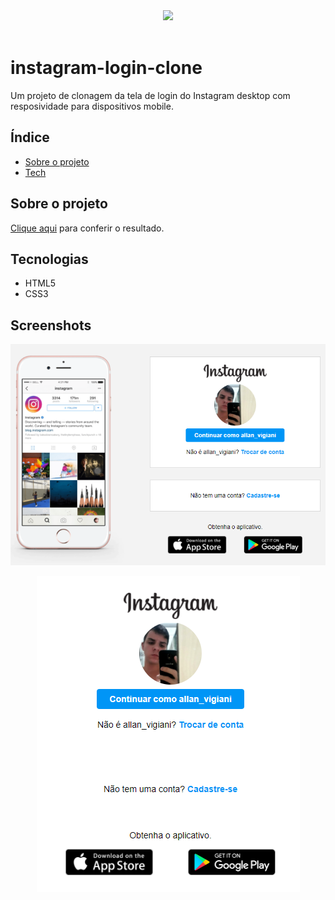 <div align="center"><img src="http://img.shields.io/static/v1?label=STATUS&message=CONCLUIDO&color=brightgreen&style=for-the-badge"></div>
<br>

# instagram-login-clone
Um projeto de clonagem da tela de login do Instagram desktop com resposividade para dispositivos mobile.


## Índice
* [Sobre o projeto](#sobre-o-projeto)
* [Tech](#tecnologias)

## Sobre o projeto

<a href="">Clique aqui</a> para conferir o resultado.
	
## Tecnologias

- HTML5
- CSS3

## Screenshots
<p align="center"><img src="img/img1.png"></p>
<p align="center"><img src="img/img2.png"></p>
